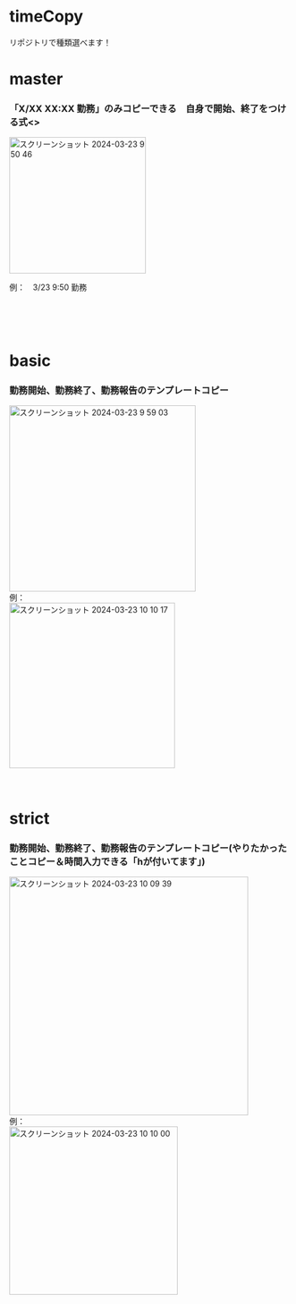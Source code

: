 # timeCopy
リポジトリで種類選べます！

# master
### 「X/XX XX:XX 勤務」のみコピーできる　自身で開始、終了をつける式<>
<img width="244" alt="スクリーンショット 2024-03-23 9 50 46" src="https://github.com/Ktjm-555/timeCopy/assets/102650893/07cc3c43-36bd-4a46-9276-02d21e609739"><br>

例：　3/23 9:50 勤務

<br>
<br>
<br>


# basic
### 勤務開始、勤務終了、勤務報告のテンプレートコピー
<img width="333" alt="スクリーンショット 2024-03-23 9 59 03" src="https://github.com/Ktjm-555/timeCopy/assets/102650893/215c4c5d-019a-4c17-87b8-0439ff59ca55">

<br>
例：<br>
<img width="296" alt="スクリーンショット 2024-03-23 10 10 17" src="https://github.com/Ktjm-555/timeCopy/assets/102650893/e94cdf71-78d7-42c7-80ca-9fe265380593">

<br>
<br>
<br>

# strict
### 勤務開始、勤務終了、勤務報告のテンプレートコピー(やりたかったことコピー＆時間入力できる「hが付いてます」)
<img width="427" alt="スクリーンショット 2024-03-23 10 09 39" src="https://github.com/Ktjm-555/timeCopy/assets/102650893/a9bcb117-e95b-4923-83ff-bbf4b91a7930">

<br>
例：<br>
<img width="301" alt="スクリーンショット 2024-03-23 10 10 00" src="https://github.com/Ktjm-555/timeCopy/assets/102650893/24e32320-01cb-45b7-a384-c2abacf1da86">
